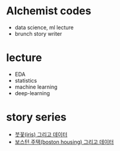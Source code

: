 # AIchemist codes
   - data science, ml lecture
   - brunch story writer

# lecture
 - EDA
 - statistics
 - machine learning
 - deep-learning

# story series
- [붓꽃(iris) 그리고 데이터](https://brunch.co.kr/@aichemist/5)
- [보스턴 주택(boston housing) 그리고 데이터](https://brunch.co.kr/@aichemist/6)